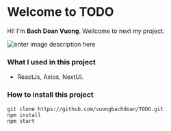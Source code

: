 # Welcome to TODO
Hi! I'm **Bach Doan Vuong**. Wellcome to next my project.

![enter image description here](https://temp-bucket-vuong.s3.us-east-1.amazonaws.com/Screenshot%202023-04-18%20145623.png?response-content-disposition=inline&X-Amz-Security-Token=IQoJb3JpZ2luX2VjEGAaDmFwLXNvdXRoZWFzdC0xIkgwRgIhAJAGQ9tC2v%2bRdAORIb/%2bOVRvYSe16Eq28xUGVuwWionJAiEAx10d7kVjpMnwvRfqK1%2bQqJGZ%2bhvz/dbntXBNI%2b9bjJgqhQMIWRAAGgw5NTUyMjg1ODk2MzEiDCavT3QJjMQaDLbWjiriAu2lHKfawM/dzIami5xyXrj16Re79z7hM63pCERV8D84w7c8zfDeyp30rCO66Ii0/LaM1e9rCbr1jYQHIGK68izVCebfKaeKliyesqTFhZG/sslrojASp5hVR3YPMSpaOrn107USRBj2OReTbv9Ntc3XO5pxDopuoHFiwmQXyYzItl4%2bdKeTS0LLtoU6H/Nqo6EDLle%2bL2zyDvNF6LJyCRX7Tt9ejKeyOffGNkn8ew7mrVcQ39P%2bZ5w6vvExjHNs3W3I3vCRin2/bYmNw0MmgHeEfmndsX%2bD0znG6CVGkH3S1PUh8ZR5F/lAOoQUUjoSJ%2bXsiSIc96kKdR8n8I1NC9FVbDTmcgEyHrs8cC43Ompv/IL6QIbORoVbtCgbi4UiaOPGDw4T1qLYcb85NindcO09G6R8vmnlkAj68w5g4mOfAfJRXySGVFKB35G0%2bxs88AieLpZqrstuBymb8m8fp2EhqTC5mvmhBjqyAkKxCLBKEQ26Sz87lML6rBuVtCGE0CkT7C2dHf39l8mmsp7g10nyEKi3Cap4sjOOOGom882Ji952mgUC%2bVVW7/cVu7iEj6ZnUgszdfWqmOmvqxFNfeKPVm1tT/XV4TqFdSwuVTRkgF3bLqYAAtVbgiwgUjt6mW4noVPV1d/Rh1mkFZfb7bEy4oeH01uBhOWG/HecaaDkyx3BAUxKO71Uw6DcY1Xkr%2bD0bJJBdVBcgX4JY4eYf6dhffC9Gw86/HoqEDIKKRVlXKDNvI1c4RnV5OlqQfaJh0zuQPO9Dpx0/HYhDeIFcDdqpJgyeBA0TFsPwAlUz9Z1cla9XIiGtAm9lDK1dp6LlGARdoJfb7cOPgSecZIlc/JeNziEUp8SAxKK3nFt0ln3ob%2bw4og13RIwlDHVpQ==&X-Amz-Algorithm=AWS4-HMAC-SHA256&X-Amz-Date=20230418T075753Z&X-Amz-SignedHeaders=host&X-Amz-Expires=300&X-Amz-Credential=ASIA542APRY7UJ3C5XGL/20230418/us-east-1/s3/aws4_request&X-Amz-Signature=2f3fb97f8532e324a852f5ac42291b986ccdedae01bb4bea53bea22fe8ed981a)

### What I used in this project

 - ReactJs, Axios, NextUI.

### How to install this project

    git clone https://github.com/vuongbachdoan/TODO.git
    npm install
    npm start
    
